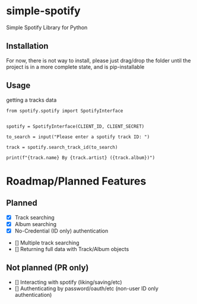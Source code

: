 # simple-spotify
Simple Spotify Library for Python


## Installation
For now, there is not way to install, please just drag/drop the folder until the project is in a more complete state, and is pip-installable 


## Usage 
getting a tracks data
```
from spotify.spotify import SpotifyInterface


spotify = SpotifyInterface(CLIENT_ID, CLIENT_SECRET)

to_search = input("Please enter a spotify track ID: ")

track = spotify.search_track_id(to_search)

print(f"{track.name} By {track.artist} ({track.album})")
```


# Roadmap/Planned Features
## Planned
- [x] Track searching
- [x] Album searching
- [x] No-Credential (ID only) authentication
- [] Multiple track searching
- [] Returning full data with Track/Album objects

## Not planned (PR only)
- [] Interacting with spotify (liking/saving/etc)
- [] Authenticating by password/oauth/etc (non-user ID only authentication)